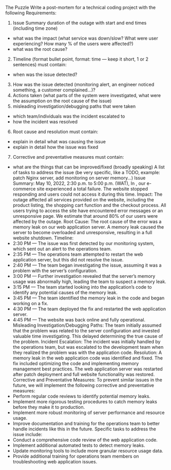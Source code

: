 The Puzzle
Write a post-mortem for a technical coding project with the following Requirements:
1. Issue Summary duration of the outage with start and end times (including time zone)
- what was the impact (what service was down/slow? What were user experiencing? How many % of the users were affected?)
- what was the root cause?
2. Timeline (format bullet point, format: time — keep it short, 1 or 2 sentences) must contain:
- when was the issue detected?
3. How was the issue detected (monitoring alert, an engineer noticed something, a customer complained…)?
4. Actions taken (what parts of the system were investigated, what were the assumption on the root cause of the issue)
5. misleading investigation/debugging paths that were taken
- which team/individuals was the incident escalated to
- how the incident was resolved
6. Root cause and resolution must contain:
- explain in detail what was causing the issue
- explain in detail how the issue was fixed
7. Corrective and preventative measures must contain:
- what are the things that can be improved/fixed (broadly speaking)
A list of tasks to address the issue (be very specific, like a TODO, example: patch Nginx server, add monitoring on server memory…)
Issue Summary:
May 10, 2022, 2:30 p.m. to 5:00 p.m. (WAT), In
, our e-commerce site experienced a total failure.
The website stopped responding and users could not access it during this time.
Impact:
The outage affected all services provided on the website, including the product listing, the shopping cart function and the checkout process. All users trying to access the site have encountered error messages or an unresponsive page. We estimate that around 80% of our users were affected by the outage.
Root Cause:
The root cause of the error was a memory leak on our web application server. A memory leak caused the server to become overloaded and unresponsive, resulting in a full website shutdown.
Timeline:
- 2:30 PM — The issue was first detected by our monitoring system, which sent out an alert to the operations team.
- 2:35 PM — The operations team attempted to restart the web application server, but this did not resolve the issue.
- 2:40 PM — The team began investigating the issue, assuming it was a problem with the server’s configuration.
- 3:00 PM — Further investigation revealed that the server’s memory usage was abnormally high, leading the team to suspect a memory leak.
- 3:15 PM — The team started looking into the application’s code to identify any potential causes of the memory leak.
- 3:45 PM — The team identified the memory leak in the code and began working on a fix.
- 4:30 PM — The team deployed the fix and restarted the web application server.
- 4:45 PM — The website was back online and fully operational.
Misleading Investigation/Debugging Paths:
The team initially assumed that the problem was related to the server configuration and invested valuable time investigating. This delayed determining the true cause of the problem.
Incident Escalation:
The incident was initially handled by the operations team, but was escalated to the development team when they realized the problem was with the application code.
Resolution:
A memory leak in the web application code was identified and fixed. The fix included optimizing the code and implementing memory management best practices. The web application server was restarted after patch deployment and full website functionality was restored.
Corrective and Preventative Measures:
To prevent similar issues in the future, we will implement the following corrective and preventative measures:
- Perform regular code reviews to identify potential memory leaks.
- Implement more rigorous testing procedures to catch memory leaks before they make it to production.
- Implement more robust monitoring of server performance and resource usage.
- Improve documentation and training for the operations team to better handle incidents like this in the future.
Specific tasks to address the issue include:
- Conduct a comprehensive code review of the web application code.
- Implement additional automated tests to detect memory leaks.
- Update monitoring tools to include more granular resource usage data.
- Provide additional training for operations team members on troubleshooting web application issues.
